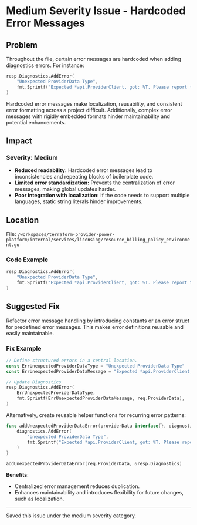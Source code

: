 # Medium Severity Issue - Hardcoded Error Messages

## Problem

Throughout the file, certain error messages are hardcoded when adding diagnostics errors. For instance:

```go
resp.Diagnostics.AddError(
    "Unexpected ProviderData Type",
    fmt.Sprintf("Expected *api.ProviderClient, got: %T. Please report this issue to the provider developers.", req.ProviderData),
)
```

Hardcoded error messages make localization, reusability, and consistent error formatting across a project difficult. Additionally, complex error messages with rigidly embedded formats hinder maintainability and potential enhancements.

## Impact

### Severity: Medium

- **Reduced readability:** Hardcoded error messages lead to inconsistencies and repeating blocks of boilerplate code.
- **Limited error standardization:** Prevents the centralization of error messages, making global updates harder.
- **Poor integration with localization:** If the code needs to support multiple languages, static string literals hinder improvements.

## Location

File: `/workspaces/terraform-provider-power-platform/internal/services/licensing/resource_billing_policy_environment.go`

### Code Example

```go
resp.Diagnostics.AddError(
    "Unexpected ProviderData Type",
    fmt.Sprintf("Expected *api.ProviderClient, got: %T. Please report this issue to the provider developers.", req.ProviderData),
)
```

## Suggested Fix

Refactor error message handling by introducing constants or an error struct for predefined error messages. This makes error definitions reusable and easily maintainable.

### Fix Example

```go
// Define structured errors in a central location.
const ErrUnexpectedProviderDataType = "Unexpected ProviderData Type"
const ErrUnexpectedProviderDataMessage = "Expected *api.ProviderClient, got: %T. Please report this issue to the provider developers."

// Update Diagnostics
resp.Diagnostics.AddError(
    ErrUnexpectedProviderDataType,
    fmt.Sprintf(ErrUnexpectedProviderDataMessage, req.ProviderData),
)
```

Alternatively, create reusable helper functions for recurring error patterns:

```go
func addUnexpectedProviderDataError(providerData interface{}, diagnostics *resource.Diagnostics) {
    diagnostics.AddError(
        "Unexpected ProviderData Type",
        fmt.Sprintf("Expected *api.ProviderClient, got: %T. Please report this issue to the provider developers.", providerData),
    )
}

addUnexpectedProviderDataError(req.ProviderData, &resp.Diagnostics)
```

**Benefits**:
- Centralized error management reduces duplication.
- Enhances maintainability and introduces flexibility for future changes, such as localization.

---

Saved this issue under the medium severity category.